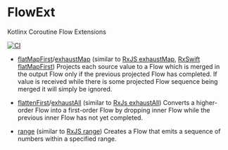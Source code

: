 # FlowExt
Kotlinx Coroutine Flow Extensions

[![CI](https://github.com/hoc081098/FlowExt/actions/workflows/build.yml/badge.svg)](https://github.com/hoc081098/FlowExt/actions/workflows/build.yml)

-   [flatMapFirst]()/[exhaustMap]() (similar to [RxJS exhaustMap](https://rxjs.dev/api/operators/exhaustMap), [RxSwift flatMapFirst](https://github.com/ReactiveX/RxSwift/blob/1a1fa37b0d08e0f99ffa41f98f340e8bc60c35c4/RxSwift/Observables/Merge.swift#L37))
    Projects each source value to a Flow which is merged in the output Flow only if the previous projected Flow has completed.
    If value is received while there is some projected Flow sequence being merged it will simply be ignored.

-   [flattenFirst]()/[exhaustAll]() (similar to [RxJs exhaustAll](https://rxjs.dev/api/operators/exhaustAll))
    Converts a higher-order Flow into a first-order Flow by dropping inner Flow while the previous inner Flow has not yet completed.

-   [range]() (similar to [RxJS range](https://rxjs.dev/api/index/function/range))
    Creates a Flow that emits a sequence of numbers within a specified range.
